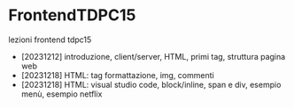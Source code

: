 # FrontendTDPC15
lezioni frontend tdpc15

- [20231212]  introduzione, client/server, HTML, primi tag, struttura pagina web
- [20231218]  HTML: tag formattazione, img, commenti
- [20231218]  HTML: visual studio code, block/inline, span e div, esempio menù, esempio netflix 
